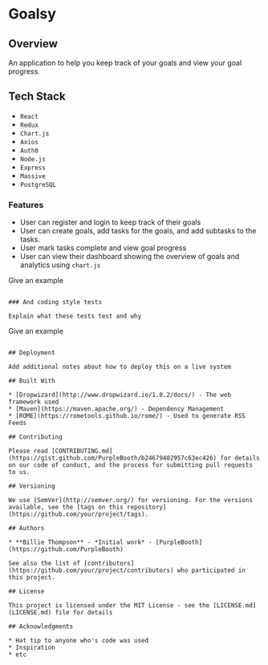 # Goalsy

## Overview

An application to help you keep track of your goals and view your goal progress. 

## Tech Stack

- `React` 
- `Redux`
- `Chart.js`
- `Axios` 
- `Auth0` 
- `Node.js`
- `Express` 
- `Massive` 
- `PostgreSQL`


### Features

- User can register and login to keep track of their goals
- User can create goals, add tasks for the goals, and add subtasks to the tasks. 
- User mark tasks complete and view goal progress
- User can view their dashboard showing the overview of goals and analytics using `chart.js`



Give an example
```

### And coding style tests

Explain what these tests test and why

```
Give an example
```

## Deployment

Add additional notes about how to deploy this on a live system

## Built With

* [Dropwizard](http://www.dropwizard.io/1.0.2/docs/) - The web framework used
* [Maven](https://maven.apache.org/) - Dependency Management
* [ROME](https://rometools.github.io/rome/) - Used to generate RSS Feeds

## Contributing

Please read [CONTRIBUTING.md](https://gist.github.com/PurpleBooth/b24679402957c63ec426) for details on our code of conduct, and the process for submitting pull requests to us.

## Versioning

We use [SemVer](http://semver.org/) for versioning. For the versions available, see the [tags on this repository](https://github.com/your/project/tags). 

## Authors

* **Billie Thompson** - *Initial work* - [PurpleBooth](https://github.com/PurpleBooth)

See also the list of [contributors](https://github.com/your/project/contributors) who participated in this project.

## License

This project is licensed under the MIT License - see the [LICENSE.md](LICENSE.md) file for details

## Acknowledgments

* Hat tip to anyone who's code was used
* Inspiration
* etc
